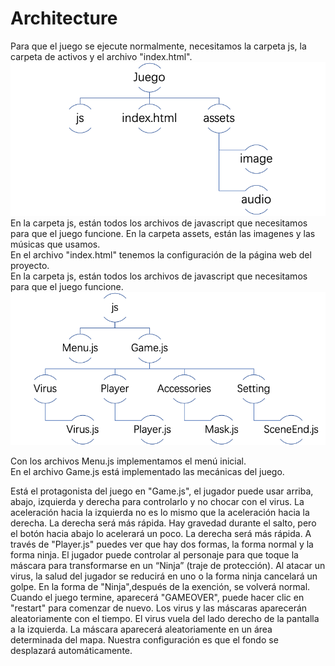 # Architecture

  Para que el juego se ejecute normalmente, necesitamos la carpeta js, la carpeta de activos y el archivo "index.html".
  ![architect1](https://github.com/7Mumu/7Mumu.github.io/blob/master/slides/architecture1.png)  
  En la carpeta js, están todos los archivos de javascript que necesitamos para que el juego funcione.
  En la carpeta assets, están las imagenes y las músicas que usamos.  
  En el archivo "index.html" tenemos la configuración de la página web del proyecto.  
  En la carpeta js, están todos los archivos de javascript que necesitamos para que el juego funcione.  
  ![architect2](https://github.com/7Mumu/7Mumu.github.io/blob/master/slides/architecture2.png)  
  
  Con los archivos Menu.js implementamos el menú inicial.  
  En el archivo Game.js está implementado las mecánicas del juego. 

  Está el protagonista del juego en "Game.js", el jugador puede usar arriba, abajo, izquierda y derecha para controlarlo y no chocar con el virus. La aceleración hacia la izquierda no es lo mismo que la aceleración hacia la derecha. La derecha será más rápida. Hay gravedad durante el salto, pero el botón hacia abajo lo acelerará un poco. La derecha será más rápida. A través de "Player.js" puedes ver que hay dos formas, la forma normal y la forma ninja. El jugador puede controlar al personaje para que toque la máscara para transformarse en un “Ninja” (traje de protección). Al atacar un virus, la salud del jugador se reducirá en uno o la forma ninja cancelará un golpe. En la forma de "Ninja",después de la exención, se volverá normal. Cuando el juego termine, aparecerá "GAMEOVER", puede hacer clic en "restart" para comenzar de nuevo. Los virus y las máscaras aparecerán aleatoriamente con el tiempo. El virus vuela del lado derecho de la pantalla a la izquierda. La máscara aparecerá aleatoriamente en un área determinada del mapa. Nuestra configuración es que el fondo se desplazará automáticamente.